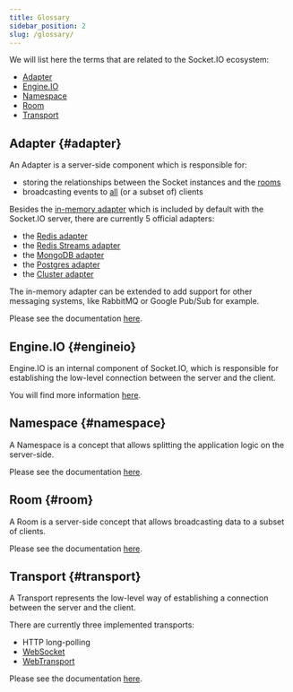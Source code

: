 ```yaml
---
title: Glossary
sidebar_position: 2
slug: /glossary/
---
```


We will list here the terms that are related to the Socket.IO ecosystem:

- [Adapter](#adapter)
- [Engine.IO](#engineio)
- [Namespace](#namespace)
- [Room](#room)
- [Transport](#transport)

## Adapter {#adapter}

An Adapter is a server-side component which is responsible for:

- storing the relationships between the Socket instances and the [rooms](../04-Events/rooms.md)
- broadcasting events to [all](../04-Events/broadcasting-events.md) (or a subset of) clients

Besides the [in-memory adapter](https://github.com/socketio/socket.io-adapter/) which is included by default with the Socket.IO server, there are currently 5 official adapters:

- the [Redis adapter](../05-Adapters/adapter-redis.md)
- the [Redis Streams adapter](../05-Adapters/adapter-redis-streams.md)
- the [MongoDB adapter](../05-Adapters/adapter-mongo.md)
- the [Postgres adapter](../05-Adapters/adapter-postgres.md)
- the [Cluster adapter](../05-Adapters/adapter-cluster.md)

The in-memory adapter can be extended to add support for other messaging systems, like RabbitMQ or Google Pub/Sub for example.

Please see the documentation [here](../05-Adapters/adapter.md).

## Engine.IO {#engineio}

Engine.IO is an internal component of Socket.IO, which is responsible for establishing the low-level connection between the server and the client.

You will find more information [here](../01-Documentation/how-it-works.md).

## Namespace {#namespace}

A Namespace is a concept that allows splitting the application logic on the server-side.

Please see the documentation [here](../06-Advanced/namespaces.md).

## Room {#room}

A Room is a server-side concept that allows broadcasting data to a subset of clients.

Please see the documentation [here](../04-Events/rooms.md).

## Transport {#transport}

A Transport represents the low-level way of establishing a connection between the server and the client.

There are currently three implemented transports:

- HTTP long-polling
- [WebSocket](https://developer.mozilla.org/fr/docs/Web/API/WebSockets_API)
- [WebTransport](https://developer.mozilla.org/fr/docs/Web/API/WebTransport_API)

Please see the documentation [here](../01-Documentation/how-it-works.md#transports).
